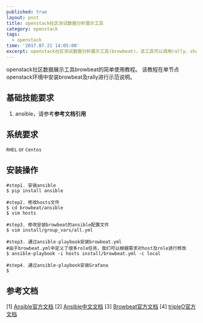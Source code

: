 ```yaml
---
published: true
layout: post
title: openstack社区测试数据分析展示工具
category: openstack
tags:
  - openstack
time: '2017.07.21 14:05:00'
excerpt: openstack社区测试数据分析展示工具(browbeat)，该工具可以调用rally、shaker和perfkit并对测试结果进行分析和展示;
---
```

openstack社区数据展示工具browbeat的简单使用教程。
该教程在单节点openstack环境中安装browbeat及rally进行示范说明。
<!--more-->

## 基础技能要求
1. ansible，请参考**参考文档引用**

## 系统要求
`RHEL` or `Centos`

## 安装操作
```
#step1. 安装ansible
$ pip install ansible

#step2. 修改hosts文件
$ cd browbeat/ansible
$ vim hosts

#step3. 修改安装browbeat的ansible配置文件
$ vim install/group_vars/all.yml

#step3. 通过ansible-playbook安装browbeat.yml
#由于browbeat.yml中定义了很多role任务，我们可以根据需求对host及role进行修改
$ ansible-playbook -i hosts install/browbeat.yml -c local

#step4. 通过ansible-playbook安装Grafana
$
```

## 参考文档
[1] [Ansible官方文档](docs.ansible.com/ansible/latest/intro_getting_started.html)
[2] [Ansible中文文档](http://ansible-tran.readthedocs.io/en/latest/index.html)
[3] [Browbeat官方文档](http://browbeat.readthedocs.io/)
[4] [tripleO官方文档](http://tripleo.org/)